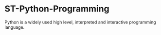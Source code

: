 # ST-Python-Programming
Python is a widely used high level, interpreted and interactive programming language.
